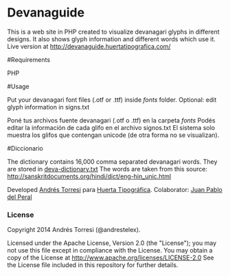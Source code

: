 Devanaguide
===========

This is a web site in PHP created to visualize devanagari glyphs in different designs. It also shows glyph information and different words which use it.
Live version at http://devanaguide.huertatipografica.com/

#Requirements

PHP

#Usage

Put your devanagari font files (.otf or .ttf) inside *fonts* folder.
Optional: edit glyph information in signs.txt

Poné tus archivos fuente devanagari (.otf o .ttf) en la carpeta *fonts* 
Podés editar la información de cada glifo en el archivo signos.txt
El sistema solo muestra los glifos que contengan unicode (de otra forma no se visualizan).

#Diccionario

The dictionary contains 16,000 comma separated devanagari words. They are stored in [deva-dictionary.txt](https://github.com/andrestelex/devanaguide/blob/master/deva-dictionary.txt)
The words are taken from this source: http://sanskritdocuments.org/hindi/dict/eng-hin_unic.html


Developed [Andrés Torresi](mailto:andres@huertatipografica.com) para [Huerta Tipográfica](http://www.huertatipografica.com).
Colaborator: [Juan Pablo del Peral](mailto:juan@huertatipografica.com)


### License

Copyright 2014 Andrés Torresi (@andrestelex).

Licensed under the Apache License, Version 2.0 (the "License");
you may not use this file except in compliance with the License.
You may obtain a copy of the License at http://www.apache.org/licenses/LICENSE-2.0
See the License file included in this repository for further details.
